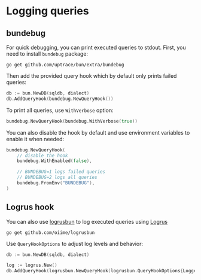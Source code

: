# Logging queries

## bundebug

For quick debugging, you can print executed queries to stdout. First, you need to install `bundebug`
package:

```shell
go get github.com/uptrace/bun/extra/bundebug
```

Then add the provided query hook which by default only prints failed queries:

```go
db := bun.NewDB(sqldb, dialect)
db.AddQueryHook(bundebug.NewQueryHook())
```

To print all queries, use `WithVerbose` option:

```go
bundebug.NewQueryHook(bundebug.WithVerbose(true))
```

You can also disable the hook by default and use environment variables to enable it when needed:

```go
bundebug.NewQueryHook(
    // disable the hook
    bundebug.WithEnabled(false),

    // BUNDEBUG=1 logs failed queries
    // BUNDEBUG=2 logs all queries
    bundebug.FromEnv("BUNDEBUG"),
)
```

## Logrus hook

You can also use [logrusbun](https://github.com/oiime/logrusbun) to log executed queries using
[Logrus](https://github.com/sirupsen/logrus)

```shell
go get github.com/oiime/logrusbun
```

Use `QueryHookOptions` to adjust log levels and behavior:

```go
db := bun.NewDB(sqldb, dialect)

log := logrus.New()
db.AddQueryHook(logrusbun.NewQueryHook(logrusbun.QueryHookOptions{Logger: log}))
```
